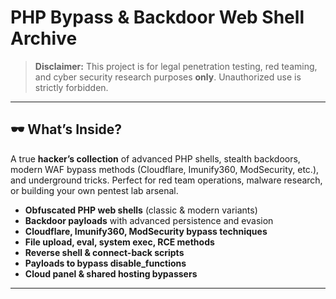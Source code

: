 # PHP Bypass & Backdoor Web Shell Archive

> **Disclaimer:** This project is for legal penetration testing, red teaming, and cyber security research purposes **only**. Unauthorized use is strictly forbidden.

---

## 🕶️ What’s Inside?  
A true **hacker’s collection** of advanced PHP shells, stealth backdoors, modern WAF bypass methods (Cloudflare, Imunify360, ModSecurity, etc.), and underground tricks. Perfect for red team operations, malware research, or building your own pentest lab arsenal.

- **Obfuscated PHP web shells** (classic & modern variants)
- **Backdoor payloads** with advanced persistence and evasion
- **Cloudflare, Imunify360, ModSecurity bypass techniques**
- **File upload, eval, system exec, RCE methods**
- **Reverse shell & connect-back scripts**
- **Payloads to bypass disable_functions**
- **Cloud panel & shared hosting bypassers**
---


